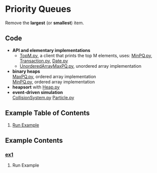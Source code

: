 # Priority Queues
Remove the **largest** (or **smallest**) item.

## Code
  * **API and elementary implementations**    
    * [TopM.py](../py/AlgsSedgewickWayne/TopM.py), 
      a client that prints the top M elements, uses:
      [MinPQ.py](../py/AlgsSedgewickWayne/MinPQ.py),
      [Transaction.py](../py/AlgsSedgewickWayne/Transaction.py), 
      [Date.py](../py/AlgsSedgewickWayne/Date.py)
    * [UnorderedArrayMaxPQ.py](../py/AlgsSedgewickWayne/UnorderedArrayMaxPQ.py), 
      unordered array implementation    
  * **binary heaps**    
    [MaxPQ.py](../py/AlgsSedgewickWayne/MaxPQ.py), ordered array implementation    
    [MinPQ.py](../py/AlgsSedgewickWayne/MinPQ.py), ordered array implementation    
  * **heapsort** with [Heap.py](../py/AlgsSedgewickWayne/Heap.py)   
  * **event-driven simulation**    
    [CollisionSystem.py](../py/AlgsSedgewickWayne/CollisionSystem.py)
    [Particle.py](../py/AlgsSedgewickWayne/Particle.py)

## Example Table of Contents
  1. [Run Example](#ex1)

## Example Contents
### [ex1](#example-contents)
1. Run Example
